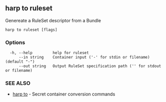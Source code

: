 ## harp to ruleset

Genereate a RuleSet descriptor from a Bundle

```
harp to ruleset [flags]
```

### Options

```
  -h, --help         help for ruleset
      --in string    Container input ('-' for stdin or filename) (default "-")
      --out string   Output RuleSet specification path ('' for stdout or filename)
```

### SEE ALSO

* [harp to](harp_to.md)	 - Secret container conversion commands

